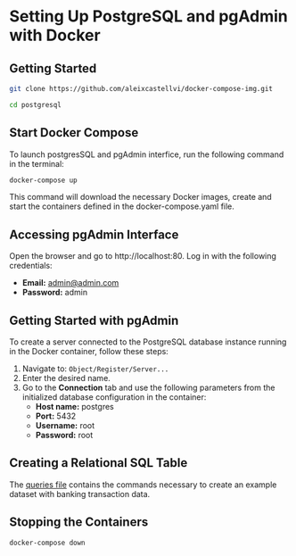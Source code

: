 # Setting Up PostgreSQL and pgAdmin with Docker

## Getting Started

```bash
git clone https://github.com/aleixcastellvi/docker-compose-img.git
```

```bash
cd postgresql
```

## Start Docker Compose

To launch postgresSQL and pgAdmin interfice, run the following command in the terminal:

```bash
docker-compose up
```

This command will download the necessary Docker images, create and start the containers defined in the docker-compose.yaml file.

## Accessing pgAdmin Interface

Open the browser and go to http://localhost:80. Log in with the following credentials:

* **Email:** admin@admin.com
* **Password:** admin

## Getting Started with pgAdmin

To create a server connected to the PostgreSQL database instance running in the Docker container, follow these steps:

1. Navigate to: `Object/Register/Server...`
2. Enter the desired name.
3. Go to the __Connection__ tab and use the following parameters from the initialized database configuration in the container:
    * **Host name:** postgres
    * **Port:** 5432
    * **Username:** root
    * **Password:** root

## Creating a Relational SQL Table

The [queries file](./queries.sql) contains the commands necessary to create an example dataset with banking transaction data.

## Stopping the Containers

```bash
docker-compose down
```